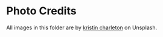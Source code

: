 # Photo Credits

All images in this folder are by [kristin charleton](https://unsplash.com/@kristincharleton) on Unsplash.
